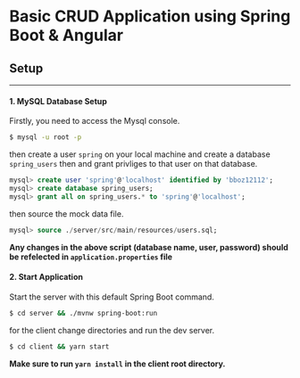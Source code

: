 # Basic CRUD Application using Spring Boot & Angular

## Setup
___
#### 1. MySQL Database Setup
Firstly, you need to access the Mysql console.
```bash
$ mysql -u root -p  
```
then create a user `spring` on your local machine and create a database `spring_users` then and grant privliges to that user on that database.
```sql
mysql> create user 'spring'@'localhost' identified by 'bboz12112';
mysql> create database spring_users;
mysql> grant all on spring_users.* to 'spring'@'localhost';
```
then source the mock data file.
```sql
mysql> source ./server/src/main/resources/users.sql;
```
**Any changes in the above script (database name, user, password) should be refelected in `application.properties` file**
#### 2. Start Application
Start the server with this default Spring Boot command.
```bash
$ cd server && ./mvnw spring-boot:run
```
for the client change directories and run the dev server.
```bash
$ cd client && yarn start
```
**Make sure to run `yarn install` in the client root directory.**


